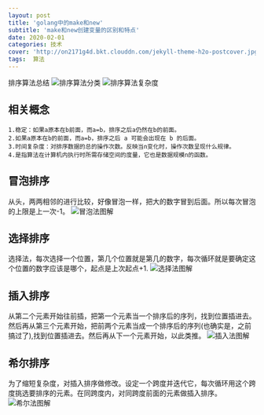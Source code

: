 ```yaml
---
layout: post
title: 'golang中的make和new'
subtitle: 'make和new创建变量的区别和特点'
date: 2020-02-01
categories: 技术
cover: 'http://on2171g4d.bkt.clouddn.com/jekyll-theme-h2o-postcover.jpg'
tags:  算法
---
```

排序算法总结
![排序算法分类](https://img2018.cnblogs.com/blog/849589/201903/849589-20190306165258970-1789860540.png)
![排序算法复杂度](https://images2018.cnblogs.com/blog/849589/201804/849589-20180402133438219-1946132192.png)

## 相关概念
    1.稳定：如果a原本在b前面，而a=b，排序之后a仍然在b的前面。
    2.如果a原本在b的前面，而a=b，排序之后 a 可能会出现在 b 的后面。
    3.时间复杂度：对排序数据的总的操作次数。反映当n变化时，操作次数呈现什么规律。
    4.是指算法在计算机内执行时所需存储空间的度量，它也是数据规模n的函数。

## 冒泡排序
从头，两两相邻的进行比较，好像冒泡一样，把大的数字冒到后面。所以每次冒泡的上限是上一次-1。
![冒泡法图解](https://images2017.cnblogs.com/blog/849589/201710/849589-20171015223238449-2146169197.gif)

## 选择排序
选择法，每次选择一个位置，第几个位置就是第几的数字，每次循环就是要确定这个位置的数字应该是哪个，起点是上次起点+1.
![选择法图解](https://images2017.cnblogs.com/blog/849589/201710/849589-20171015224719590-1433219824.gif)

## 插入排序
从第二个元素开始往前插，把第一个元素当一个排序后的序列，找到位置插进去。然后再从第三个元素开始，把前两个元素当成一个排序后的序列(也确实是，之前搞过了),找到位置插进去。然后再从下一个元素开始，以此类推。
![插入法图解](https://images2017.cnblogs.com/blog/849589/201710/849589-20171015225645277-1151100000.gif)

## 希尔排序
为了缩短复杂度，对插入排序做修改。设定一个跨度并迭代它，每次循环用这个跨度挑选要排序的元素。在同跨度内，对同跨度前面的元素做插入排序。
![希尔法图解](https://images2018.cnblogs.com/blog/849589/201803/849589-20180331170017421-364506073.gif)



